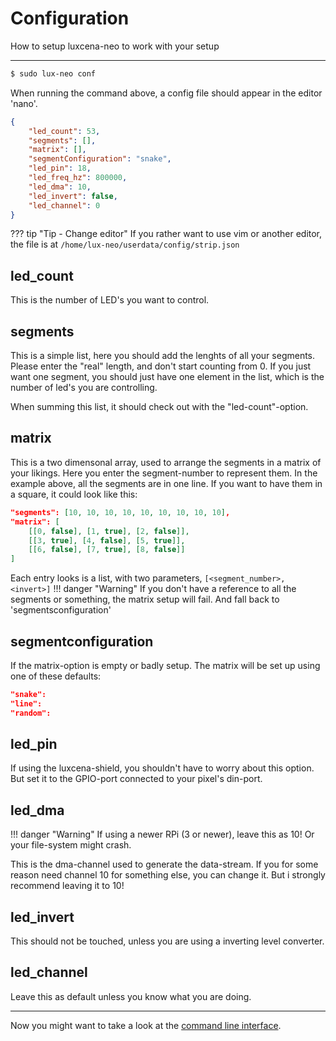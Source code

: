 # Configuration

How to setup luxcena-neo to work with your setup

---

```bash
$ sudo lux-neo conf
```

When running the command above, a config file should appear in the editor 'nano'.
```json
{
    "led_count": 53,
    "segments": [],
    "matrix": [],
    "segmentConfiguration": "snake",
    "led_pin": 18,
    "led_freq_hz": 800000,
    "led_dma": 10,
    "led_invert": false,
    "led_channel": 0
}
```

??? tip "Tip - Change editor"
    If you rather want to use vim or another editor, the file is at `/home/lux-neo/userdata/config/strip.json`

## led_count

This is the number of LED's you want to control.

## segments

This is a simple list, here you should add the lenghts of all your segments. Please enter the "real" length, and don't start counting from 0. If you just want one segment, you should just have one element in the list, which is the number of led's you are controlling.

When summing this list, it should check out with the "led-count"-option.

## matrix

This is a two dimensonal array, used to arrange the segments in a matrix of your likings. Here you enter the segment-number to represent them. In the example above, all the segments are in one line. If you want to have them in a square, it could look like this:

```json
"segments": [10, 10, 10, 10, 10, 10, 10, 10, 10],
"matrix": [
    [[0, false], [1, true], [2, false]],
    [[3, true], [4, false], [5, true]],
    [[6, false], [7, true], [8, false]]
]
```
Each entry looks is a list, with two parameters, `[<segment_number>, <invert>]`
!!! danger "Warning"
    If you don't have a reference to all the segments or something, the matrix setup will fail. And fall back to 'segmentsconfiguration'


## segmentconfiguration

If the matrix-option is empty or badly setup. The matrix will be set up using one of these defaults:

```json
"snake":
"line":
"random":
```

## led_pin
If using the luxcena-shield, you shouldn't have to worry about this option. But set it to the GPIO-port connected to your pixel's din-port.

## led_dma
!!! danger "Warning"
    If using a newer RPi (3 or newer), leave this as 10! Or your file-system might crash.

This is the dma-channel used to generate the data-stream. If you for some reason need channel 10 for something else, you can change it. But i strongly recommend leaving it to 10!

## led_invert
This should not be touched, unless you are using a inverting level converter.

## led_channel
Leave this as default unless you know what you are doing.

---
Now you might want to take a look at the [command line interface](/Usage/CLI.md).
